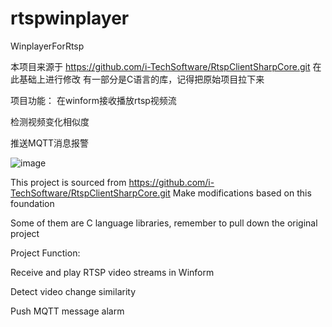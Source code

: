# rtspwinplayer
WinplayerForRtsp

本项目来源于 https://github.com/i-TechSoftware/RtspClientSharpCore.git 在此基础上进行修改
有一部分是C语言的库，记得把原始项目拉下来

项目功能：
在winform接收播放rtsp视频流

检测视频变化相似度

推送MQTT消息报警

![image](https://github.com/cagy520/rtspwinplayer/assets/9970419/ca429cec-5b22-4375-9112-8b829d26ea2b)


This project is sourced from https://github.com/i-TechSoftware/RtspClientSharpCore.git Make modifications based on this foundation

Some of them are C language libraries, remember to pull down the original project



Project Function:

Receive and play RTSP video streams in Winform

Detect video change similarity

Push MQTT message alarm
